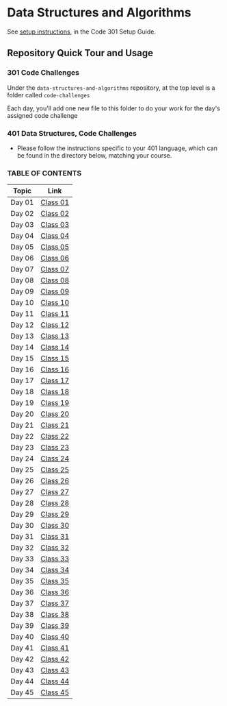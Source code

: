 # Data Structures and Algorithms

See [setup instructions](https://codefellows.github.io/setup-guide/code-301/3-code-challenges), in the Code 301 Setup Guide.

## Repository Quick Tour and Usage

### 301 Code Challenges

Under the `data-structures-and-algorithms` repository, at the top level is a folder called `code-challenges`

Each day, you'll add one new file to this folder to do your work for the day's assigned code challenge

### 401 Data Structures, Code Challenges

- Please follow the instructions specific to your 401 language, which can be found in the directory below, matching your course.

### TABLE OF CONTENTS

| Topic | Link |
|-------|------|
|Day 01   | [Class 01](https://amjadmesmar.github.io/data-structures-and-algorithms/401-code-challenges/code-challenge-class-01/readme.md)|
|Day 02   | [Class 02](https://amjadmesmar.github.io/data-structures-and-algorithms/401-code-challenges/code-challenge-class-01/readme.md)|
|Day 03   | [Class 03](https://amjadmesmar.github.io/data-structures-and-algorithms/401-code-challenges/code-challenge-class-01/readme.md)|
|Day 04   | [Class 04](https://amjadmesmar.github.io/data-structures-and-algorithms/401-code-challenges/code-challenge-class-01/readme.md)|
|Day 05   | [Class 05](https://amjadmesmar.github.io/data-structures-and-algorithms/401-code-challenges/code-challenge-class-01/readme.md)|
|Day 06   | [Class 06](https://amjadmesmar.github.io/data-structures-and-algorithms/401-code-challenges/code-challenge-class-01/readme.md)|
|Day 07   | [Class 07](https://amjadmesmar.github.io/data-structures-and-algorithms/401-code-challenges/code-challenge-class-01/readme.md)|
|Day 08   | [Class 08](https://amjadmesmar.github.io/data-structures-and-algorithms/401-code-challenges/code-challenge-class-01/readme.md)|
|Day 09   | [Class 09](https://amjadmesmar.github.io/data-structures-and-algorithms/401-code-challenges/code-challenge-class-01/readme.md)|
|Day 10   | [Class 10](https://amjadmesmar.github.io/data-structures-and-algorithms/401-code-challenges/code-challenge-class-01/readme.md)|
|Day 11   | [Class 11](https://amjadmesmar.github.io/data-structures-and-algorithms/401-code-challenges/code-challenge-class-01/readme.md)|
|Day 12   | [Class 12](https://amjadmesmar.github.io/data-structures-and-algorithms/401-code-challenges/code-challenge-class-01/readme.md)|
|Day 13   | [Class 13](https://amjadmesmar.github.io/data-structures-and-algorithms/401-code-challenges/code-challenge-class-01/readme.md)|
|Day 14   | [Class 14](https://amjadmesmar.github.io/data-structures-and-algorithms/401-code-challenges/code-challenge-class-01/readme.md)|
|Day 15   | [Class 15](https://amjadmesmar.github.io/data-structures-and-algorithms/401-code-challenges/code-challenge-class-01/readme.md)|
|Day 16   | [Class 16](https://amjadmesmar.github.io/data-structures-and-algorithms/401-code-challenges/code-challenge-class-01/readme.md)|
|Day 17   | [Class 17](https://amjadmesmar.github.io/data-structures-and-algorithms/401-code-challenges/code-challenge-class-01/readme.md)|
|Day 18   | [Class 18](https://amjadmesmar.github.io/data-structures-and-algorithms/401-code-challenges/code-challenge-class-01/readme.md)|
|Day 19   | [Class 19](https://amjadmesmar.github.io/data-structures-and-algorithms/401-code-challenges/code-challenge-class-01/readme.md)|
|Day 20   | [Class 20](https://amjadmesmar.github.io/data-structures-and-algorithms/401-code-challenges/code-challenge-class-01/readme.md)|
|Day 21   | [Class 21](https://amjadmesmar.github.io/data-structures-and-algorithms/401-code-challenges/code-challenge-class-01/readme.md)|
|Day 22   | [Class 22](https://amjadmesmar.github.io/data-structures-and-algorithms/401-code-challenges/code-challenge-class-01/readme.md)|
|Day 23   | [Class 23](https://amjadmesmar.github.io/data-structures-and-algorithms/401-code-challenges/code-challenge-class-01/readme.md)|
|Day 24   | [Class 24](https://amjadmesmar.github.io/data-structures-and-algorithms/401-code-challenges/code-challenge-class-01/readme.md)|
|Day 25   | [Class 25](https://amjadmesmar.github.io/data-structures-and-algorithms/401-code-challenges/code-challenge-class-01/readme.md)|
|Day 26   | [Class 26](https://amjadmesmar.github.io/data-structures-and-algorithms/401-code-challenges/code-challenge-class-01/readme.md)|
|Day 27   | [Class 27](https://amjadmesmar.github.io/data-structures-and-algorithms/401-code-challenges/code-challenge-class-01/readme.md)|
|Day 28   | [Class 28](https://amjadmesmar.github.io/data-structures-and-algorithms/401-code-challenges/code-challenge-class-01/readme.md)|
|Day 29   | [Class 29](https://amjadmesmar.github.io/data-structures-and-algorithms/401-code-challenges/code-challenge-class-01/readme.md)|
|Day 30   | [Class 30](https://amjadmesmar.github.io/data-structures-and-algorithms/401-code-challenges/code-challenge-class-01/readme.md)|
|Day 31   | [Class 31](https://amjadmesmar.github.io/data-structures-and-algorithms/401-code-challenges/code-challenge-class-01/readme.md)|
|Day 32   | [Class 32](https://amjadmesmar.github.io/data-structures-and-algorithms/401-code-challenges/code-challenge-class-01/readme.md)|
|Day 33   | [Class 33](https://amjadmesmar.github.io/data-structures-and-algorithms/401-code-challenges/code-challenge-class-01/readme.md)|
|Day 34   | [Class 34](https://amjadmesmar.github.io/data-structures-and-algorithms/401-code-challenges/code-challenge-class-01/readme.md)|
|Day 35   | [Class 35](https://amjadmesmar.github.io/data-structures-and-algorithms/401-code-challenges/code-challenge-class-01/readme.md)|
|Day 36   | [Class 36](https://amjadmesmar.github.io/data-structures-and-algorithms/401-code-challenges/code-challenge-class-01/readme.md)|
|Day 37   | [Class 37](https://amjadmesmar.github.io/data-structures-and-algorithms/401-code-challenges/code-challenge-class-01/readme.md)|
|Day 38   | [Class 38](https://amjadmesmar.github.io/data-structures-and-algorithms/401-code-challenges/code-challenge-class-01/readme.md)|
|Day 39   | [Class 39](https://amjadmesmar.github.io/data-structures-and-algorithms/401-code-challenges/code-challenge-class-01/readme.md)|
|Day 40   | [Class 40](https://amjadmesmar.github.io/data-structures-and-algorithms/401-code-challenges/code-challenge-class-01/readme.md)|
|Day 41   | [Class 41](https://amjadmesmar.github.io/data-structures-and-algorithms/401-code-challenges/code-challenge-class-01/readme.md)|
|Day 42   | [Class 42](https://amjadmesmar.github.io/data-structures-and-algorithms/401-code-challenges/code-challenge-class-01/readme.md)|
|Day 43   | [Class 43](https://amjadmesmar.github.io/data-structures-and-algorithms/401-code-challenges/code-challenge-class-01/readme.md)|
|Day 44   | [Class 44](https://amjadmesmar.github.io/data-structures-and-algorithms/401-code-challenges/code-challenge-class-01/readme.md)|
|Day 45   | [Class 45](https://amjadmesmar.github.io/data-structures-and-algorithms/401-code-challenges/code-challenge-class-01/readme.md)|
